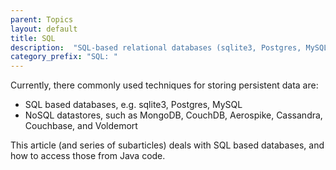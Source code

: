 ```yaml
---
parent: Topics
layout: default
title: SQL
description:  "SQL-based relational databases (sqlite3, Postgres, MySQL, etc.)"
category_prefix: "SQL: "
---
```


Currently, there  commonly used techniques for storing persistent data are:

* SQL based databases, e.g. sqlite3, Postgres, MySQL
* NoSQL datastores, such as MongoDB, CouchDB, Aerospike, Cassandra, Couchbase, and Voldemort

This article (and series of subarticles) deals with SQL based databases, and how to access those from Java code.
